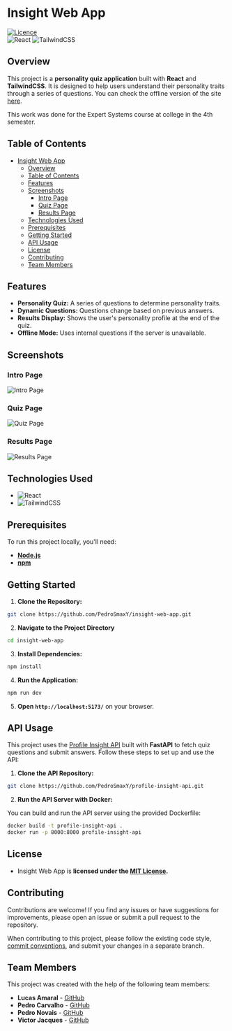# Insight Web App

[![Licence](https://img.shields.io/github/license/Ileriayo/markdown-badges?style=for-the-badge)](https://opensource.org/licenses/MIT)
<br />
![React](https://img.shields.io/badge/react-%2320232a.svg?style=for-the-badge&logo=react&logoColor=%2361DAFB)
![TailwindCSS](https://img.shields.io/badge/tailwindcss-%2338B2AC.svg?style=for-the-badge&logo=tailwind-css&logoColor=white)

## Overview

This project is a **personality quiz application** built with **React** and **TailwindCSS**. It is designed to help users understand their personality traits through a series of questions. You can check the offline version of the site [here](https://pedrosmaxy.github.io/insight-web-app/).

This work was done for the Expert Systems course at college in the 4th semester.

## Table of Contents

- [Insight Web App](#insight-web-app)
  - [Overview](#overview)
  - [Table of Contents](#table-of-contents)
  - [Features](#features)
  - [Screenshots](#screenshots)
    - [Intro Page](#intro-page)
    - [Quiz Page](#quiz-page)
    - [Results Page](#results-page)
  - [Technologies Used](#technologies-used)
  - [Prerequisites](#prerequisites)
  - [Getting Started](#getting-started)
  - [API Usage](#api-usage)
  - [License](#license)
  - [Contributing](#contributing)
  - [Team Members](#team-members)

## Features

- **Personality Quiz:** A series of questions to determine personality traits.
- **Dynamic Questions:** Questions change based on previous answers.
- **Results Display:** Shows the user's personality profile at the end of the quiz.
- **Offline Mode:** Uses internal questions if the server is unavailable.

## Screenshots

### Intro Page

![Intro Page](https://github.com/PedroSmaxY/insight-web-app/blob/main/assets/intro-page.png)

### Quiz Page

![Quiz Page](https://github.com/PedroSmaxY/insight-web-app/blob/main/assets/quiz-page.png)

### Results Page

![Results Page](https://github.com/PedroSmaxY/insight-web-app/blob/main/assets/results-page.png)

## Technologies Used

- ![React](https://img.shields.io/badge/react-%2320232a.svg?style=for-the-badge&logo=react&logoColor=%2361DAFB)
- ![TailwindCSS](https://img.shields.io/badge/tailwindcss-%2338B2AC.svg?style=for-the-badge&logo=tailwind-css&logoColor=white)

## Prerequisites

To run this project locally, you'll need:

- [**Node.js**](https://nodejs.org/en)
- [**npm**](https://www.npmjs.com/)

## Getting Started

1. **Clone the Repository:**

```bash
git clone https://github.com/PedroSmaxY/insight-web-app.git
```

2. **Navigate to the Project Directory**

```bash
cd insight-web-app
```

3. **Install Dependencies:**

```bash
npm install
```

4. **Run the Application:**

```bash
npm run dev
```

5. **Open `http://localhost:5173/`** on your browser.

## API Usage

This project uses the [Profile Insight API](https://github.com/PedroSmaxY/profile-insight-api) built with **FastAPI** to fetch quiz questions and submit answers. Follow these steps to set up and use the API:

1. **Clone the API Repository:**

```bash
git clone https://github.com/PedroSmaxY/profile-insight-api.git
```

2. **Run the API Server with Docker:**

You can build and run the API server using the provided Dockerfile:

```bash
docker build -t profile-insight-api .
docker run -p 8000:8000 profile-insight-api
```

## License

- Insight Web App is **licensed under the [MIT License](https://github.com/PedroSmaxY/insight-web-app/blob/master/LICENSE).**

## Contributing

Contributions are welcome! If you find any issues or have suggestions for improvements, please open an issue or submit a pull request to the repository.

When contributing to this project, please follow the existing code style, [commit conventions](https://www.conventionalcommits.org/en/v1.0.0/), and submit your changes in a separate branch.

## Team Members

This project was created with the help of the following team members:

- **Lucas Amaral** - [GitHub](https://github.com/LucasLimaAmaral)
- **Pedro Carvalho** - [GitHub](https://github.com/Phscarvalho)
- **Pedro Novais** - [GitHub](https://github.com/PedroSmaxY)
- **Victor Jacques** - [GitHub](https://github.com/Victor-Jacques)
